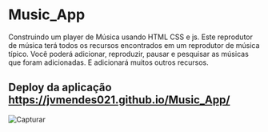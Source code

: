 # Music_App
Construindo um player  de Música usando HTML CSS e js. Este reprodutor de música terá todos os recursos encontrados em um reprodutor de música típico. Você poderá adicionar, reproduzir, pausar e pesquisar as músicas que foram adicionadas. E adicionará muitos outros recursos.

## Deploy da aplicação https://jvmendes021.github.io/Music_App/

![Capturar](https://user-images.githubusercontent.com/94051879/201185586-1c89fda5-3f38-4512-9234-ec81bb3d587a.JPG)
